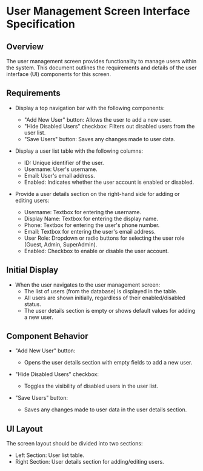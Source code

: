 ﻿# User Management Screen Interface Specification

## Overview
The user management screen provides functionality to manage users within the system. This document outlines the requirements and details of the user interface (UI) components for this screen.

## Requirements
- Display a top navigation bar with the following components:
  - "Add New User" button: Allows the user to add a new user.
  - "Hide Disabled Users" checkbox: Filters out disabled users from the user list.
  - "Save Users" button: Saves any changes made to user data.

- Display a user list table with the following columns:
  - ID: Unique identifier of the user.
  - Username: User's username.
  - Email: User's email address.
  - Enabled: Indicates whether the user account is enabled or disabled.

- Provide a user details section on the right-hand side for adding or editing users:
  - Username: Textbox for entering the username.
  - Display Name: Textbox for entering the display name.
  - Phone: Textbox for entering the user's phone number.
  - Email: Textbox for entering the user's email address.
  - User Role: Dropdown or radio buttons for selecting the user role (Guest, Admin, SuperAdmin).
  - Enabled: Checkbox to enable or disable the user account.

## Initial Display
- When the user navigates to the user management screen:
  - The list of users (from the database) is displayed in the table.
  - All users are shown initially, regardless of their enabled/disabled status.
  - The user details section is empty or shows default values for adding a new user.

## Component Behavior
- "Add New User" button:
  - Opens the user details section with empty fields to add a new user.

- "Hide Disabled Users" checkbox:
  - Toggles the visibility of disabled users in the user list.

- "Save Users" button:
  - Saves any changes made to user data in the user details section.

## UI Layout
The screen layout should be divided into two sections:
- Left Section: User list table.
- Right Section: User details section for adding/editing users.



